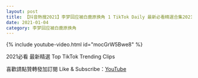 ```yaml
---
layout: post
title: 【抖音熱搜2021】李梦回应被白鹿原换角 1 TikTok Daily 最新必看精選合集2021 01 04
date: 2021-01-04
category: 李梦回应被白鹿原换角
---
```


{% include youtube-video.html id="mocGrW5Bwe8" %}

2021必看 最新精選 Top TikTok Trending Clips

喜歡請點贊轉發加訂閱 Like & Subscribe：[YouTube](https://www.youtube.com/channel/UCAoR7VcanIPd04uEq_GIylA/videos)

